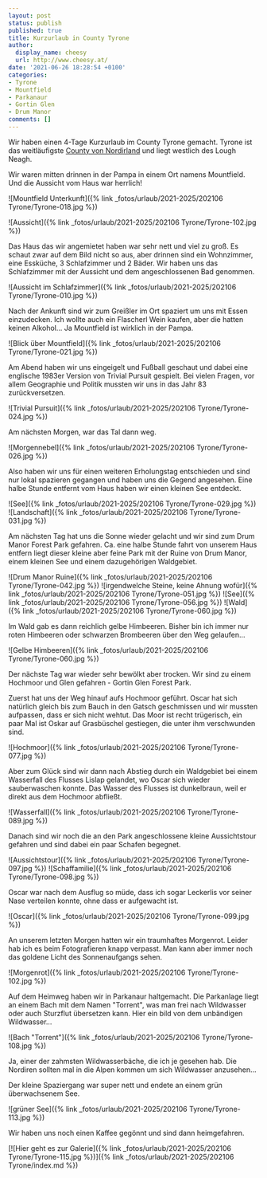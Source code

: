 ```yaml
---
layout: post
status: publish
published: true
title: Kurzurlaub in County Tyrone
author:
  display_name: cheesy
  url: http://www.cheesy.at/
date: '2021-06-26 18:28:54 +0100'
categories:
- Tyrone
- Mountfield
- Parkanaur
- Gortin Glen
- Drum Manor
comments: []
---
```


<!-- Guide to Markdown: https://guides.github.com/features/mastering-markdown/ -->

Wir haben einen 4-Tage Kurzurlaub im County Tyrone gemacht. Tyrone ist das weitläufigste [County von Nordirland](https://en.wikipedia.org/wiki/Counties_of_Northern_Ireland) und liegt westlich des Lough Neagh.

Wir waren mitten drinnen in der Pampa in einem Ort namens Mountfield. Und die Aussicht vom Haus war herrlich!

![Mountfield Unterkunft]({% link _fotos/urlaub/2021-2025/202106 Tyrone/Tyrone-018.jpg %})

![Aussicht]({% link _fotos/urlaub/2021-2025/202106 Tyrone/Tyrone-102.jpg %})

Das Haus das wir angemietet haben war sehr nett und viel zu groß. Es schaut zwar auf dem Bild nicht so aus, aber drinnen sind ein Wohnzimmer, eine Essküche, 3 Schlafzimmer und 2 Bäder. Wir haben uns das Schlafzimmer mit der Aussicht und dem angeschlossenen Bad genommen.

![Aussicht im Schlafzimmer]({% link _fotos/urlaub/2021-2025/202106 Tyrone/Tyrone-010.jpg %})

Nach der Ankunft sind wir zum Greißler im Ort spaziert um uns mit Essen einzudecken. Ich wollte auch ein Flascherl Wein kaufen, aber die hatten keinen Alkohol... Ja Mountfield ist wirklich in der Pampa.
 
![Blick über Mountfield]({% link _fotos/urlaub/2021-2025/202106 Tyrone/Tyrone-021.jpg %})

Am Abend haben wir uns eingeigelt und Fußball geschaut und dabei eine englische 1983er Version von Trivial Pursuit gespielt. Bei vielen Fragen, vor allem Geographie und Politik mussten wir uns in das Jahr 83 zurückversetzen.

![Trivial Pursuit]({% link _fotos/urlaub/2021-2025/202106 Tyrone/Tyrone-024.jpg %})

Am nächsten Morgen, war das Tal dann weg.

![Morgennebel]({% link _fotos/urlaub/2021-2025/202106 Tyrone/Tyrone-026.jpg %})

Also haben wir uns für einen weiteren Erholungstag entschieden und sind nur lokal spazieren gegangen und haben uns die Gegend angesehen. Eine halbe Stunde entfernt vom Haus haben wir einen kleinen See entdeckt.

![See]({% link _fotos/urlaub/2021-2025/202106 Tyrone/Tyrone-029.jpg %})
![Landschaft]({% link _fotos/urlaub/2021-2025/202106 Tyrone/Tyrone-031.jpg %})

Am nächsten Tag hat uns die Sonne wieder gelacht und wir sind zum Drum Manor Forest Park gefahren. Ca. eine halbe Stunde fahrt von unserem Haus entfern liegt dieser kleine aber feine Park mit der Ruine von Drum Manor, einem kleinen See und einem dazugehörigen Waldgebiet.

![Drum Manor Ruine]({% link _fotos/urlaub/2021-2025/202106 Tyrone/Tyrone-042.jpg %})
![irgendwelche Steine, keine Ahnung wofür]({% link _fotos/urlaub/2021-2025/202106 Tyrone/Tyrone-051.jpg %})
![See]({% link _fotos/urlaub/2021-2025/202106 Tyrone/Tyrone-056.jpg %})
![Wald]({% link _fotos/urlaub/2021-2025/202106 Tyrone/Tyrone-060.jpg %})

Im Wald gab es dann reichlich gelbe Himbeeren. Bisher bin ich immer nur roten Himbeeren oder schwarzen Brombeeren über den Weg gelaufen...

![Gelbe Himbeeren]({% link _fotos/urlaub/2021-2025/202106 Tyrone/Tyrone-060.jpg %})

Der nächste Tag war wieder sehr bewölkt aber trocken. Wir sind zu einem Hochmoor und Glen gefahren - Gortin Glen Forest Park.

Zuerst hat uns der Weg hinauf aufs Hochmoor geführt. Oscar hat sich natürlich gleich bis zum Bauch in den Gatsch geschmissen und wir mussten aufpassen, dass er sich nicht wehtut. Das Moor ist recht trügerisch, ein paar Mal ist Oskar auf Grasbüschel gestiegen, die unter ihm verschwunden sind.

![Hochmoor]({% link _fotos/urlaub/2021-2025/202106 Tyrone/Tyrone-077.jpg %})

Aber zum Glück sind wir dann nach Abstieg durch ein Waldgebiet bei einem Wasserfall des Flusses Lislap gelandet, wo Oscar sich wieder sauberwaschen konnte. Das Wasser des Flusses ist dunkelbraun, weil er direkt aus dem Hochmoor abfließt.

![Wasserfall]({% link _fotos/urlaub/2021-2025/202106 Tyrone/Tyrone-089.jpg %})

Danach sind wir noch die an den Park angeschlossene kleine Aussichtstour gefahren und sind dabei ein paar Schafen begegnet.

![Aussichtstour]({% link _fotos/urlaub/2021-2025/202106 Tyrone/Tyrone-097.jpg %})
![Schaffamilie]({% link _fotos/urlaub/2021-2025/202106 Tyrone/Tyrone-098.jpg %})

Oscar war nach dem Ausflug so müde, dass ich sogar Leckerlis vor seiner Nase verteilen konnte, ohne dass er aufgewacht ist.

![Oscar]({% link _fotos/urlaub/2021-2025/202106 Tyrone/Tyrone-099.jpg %})

An unserem letzten Morgen hatten wir ein traumhaftes Morgenrot. Leider hab ich es beim Fotografieren knapp verpasst. Man kann aber immer noch das goldene Licht des Sonnenaufgangs sehen.

![Morgenrot]({% link _fotos/urlaub/2021-2025/202106 Tyrone/Tyrone-102.jpg %})

Auf dem Heimweg haben wir in Parkanaur haltgemacht. Die Parkanlage liegt an einem Bach mit dem Namen "Torrent", was man frei nach Wildwasser oder auch Sturzflut übersetzen kann. Hier ein bild von dem unbändigen Wildwasser...

![Bach "Torrent"]({% link _fotos/urlaub/2021-2025/202106 Tyrone/Tyrone-108.jpg %})

Ja, einer der zahmsten Wildwasserbäche, die ich je gesehen hab. Die Nordiren sollten mal in die Alpen kommen um sich Wildwasser anzusehen...

Der kleine Spaziergang war super nett und endete an einem grün überwachsenem See.

![grüner See]({% link _fotos/urlaub/2021-2025/202106 Tyrone/Tyrone-113.jpg %})

Wir haben uns noch einen Kaffee gegönnt und sind dann heimgefahren.

[![Hier geht es zur Galerie]({% link _fotos/urlaub/2021-2025/202106 Tyrone/Tyrone-115.jpg %})]({% link _fotos/urlaub/2021-2025/202106 Tyrone/index.md %})